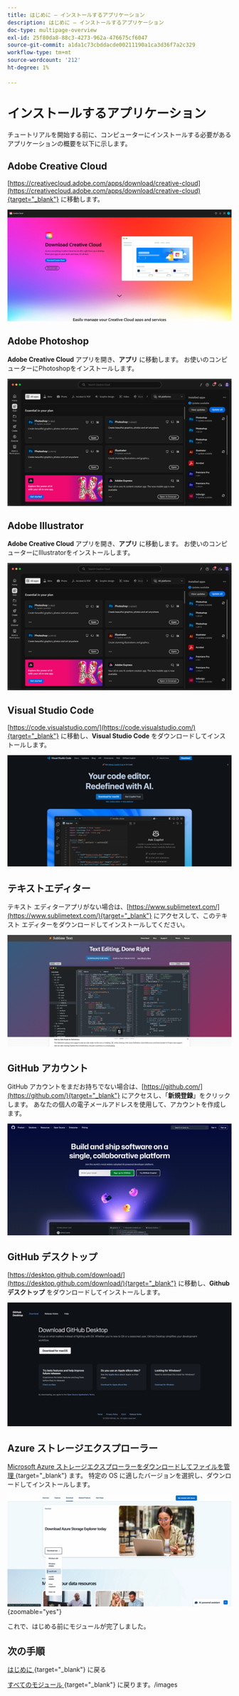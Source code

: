 ```yaml
---
title: はじめに – インストールするアプリケーション
description: はじめに – インストールするアプリケーション
doc-type: multipage-overview
exl-id: 25f80da8-88c3-4273-962a-476675cf6047
source-git-commit: a1da1c73cbddacde00211190a1ca3d36f7a2c329
workflow-type: tm+mt
source-wordcount: '212'
ht-degree: 1%

---
```


# インストールするアプリケーション

チュートリアルを開始する前に、コンピューターにインストールする必要があるアプリケーションの概要を以下に示します。

## Adobe Creative Cloud

[https://creativecloud.adobe.com/apps/download/creative-cloud](https://creativecloud.adobe.com/apps/download/creative-cloud){target="_blank"} に移動します。

![Adobe I/O新規統合 ](./images/cc.png)

## Adobe Photoshop

**Adobe Creative Cloud** アプリを開き、**アプリ** に移動します。 お使いのコンピューターにPhotoshopをインストールします。

![Adobe I/O新規統合 ](./images/psd.png)

## Adobe Illustrator

**Adobe Creative Cloud** アプリを開き、**アプリ** に移動します。 お使いのコンピューターにIllustratorをインストールします。

![Adobe I/O新規統合 ](./images/psd.png)

## Visual Studio Code

[https://code.visualstudio.com/](https://code.visualstudio.com/){target="_blank"} に移動し、**Visual Studio Code** をダウンロードしてインストールします。

![ ブロック ](./images/vsc1.png)

## テキストエディター

テキスト エディターアプリがない場合は、[https://www.sublimetext.com/](https://www.sublimetext.com/){target="_blank"} にアクセスして、このテキスト エディターをダウンロードしてインストールしてください。

![ ブロック ](./images/text1.png)

## GitHub アカウント

GitHub アカウントをまだお持ちでない場合は、[https://github.com/](https://github.com/){target="_blank"} にアクセスし、「**新規登録**」をクリックします。 あなたの個人の電子メールアドレスを使用して、アカウントを作成します。

![ ブロック ](./images/git.png)

## GitHub デスクトップ

[https://desktop.github.com/download/](https://desktop.github.com/download/){target="_blank"} に移動し、**Github デスクトップ** をダウンロードしてインストールします。

![ ブロック ](./images/block1.png)

## Azure ストレージエクスプローラー

[Microsoft Azure ストレージエクスプローラーをダウンロードしてファイルを管理 ](https://azure.microsoft.com/en-us/products/storage/storage-explorer#Download-4){target="_blank"} ます。 特定の OS に適したバージョンを選択し、ダウンロードしてインストールします。

![Azure ストレージ ](./images/az10.png){zoomable="yes"}

これで、はじめる前にモジュールが完了しました。

## 次の手順

[ はじめに ](./getting-started.md){target="_blank"} に戻る

[ すべてのモジュール ](./../../../overview.md){target="_blank"} に戻ります。/images
